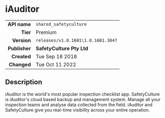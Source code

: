 # iAuditor
| | |
|-:|-|
|**API name**|`shared_safetyculture`|
|**Tier**|Premium|
|**Version**|`releases/v1.0.1601\1.0.1601.3047`|
|**Publisher**|**SafetyCulture Pty Ltd**|
|**Created**|Tue Sep 18 2018|
|**Changed**|Tue Oct 11 2022|

## Description
iAuditor is the world's most popular inspection checklist app. SafetyCulture is iAuditor's cloud based backup and management system. Manage all your inspection teams and analyse data collected from the field. iAuditor and SafetyCulture give you real-time visibility across your entire operation.
